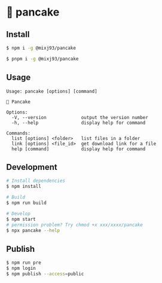 # 🥞 pancake

## Install

```bash
$ npm i -g @mixj93/pancake

$ pnpm i -g @mixj93/pancake
```

## Usage

```
Usage: pancake [options] [command]

🥞 Pancake

Options:
  -V, --version             output the version number
  -h, --help                display help for command

Commands:
  list [options] <folder>   list files in a folder
  link [options] <file_id>  get download link for a file
  help [command]            display help for command
```

## Development

```bash
# Install dependencies
$ npm install

# Build
$ npm run build

# Develop
$ npm start
# permission problem? Try chmod +x xxx/xxxx/pancake
$ npx pancake --help
```

## Publish

```bash
$ npm run pre
$ npm login
$ npm publish --access=public
```
